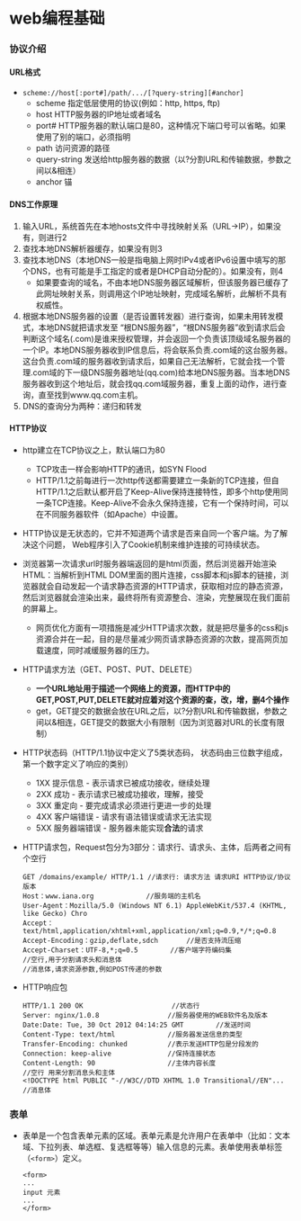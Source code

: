 web编程基础
=====================================================================
### 协议介绍
#### URL格式
*	`scheme://host[:port#]/path/.../[?query-string][#anchor]`
	*	scheme         指定低层使用的协议(例如：http, https, ftp)
	*	host           HTTP服务器的IP地址或者域名
	*	port#          HTTP服务器的默认端口是80，这种情况下端口号可以省略。如果使用了别的端口，必须指明
	*	path           访问资源的路径
	*	query-string   发送给http服务器的数据（以?分割URL和传输数据，参数之间以&相连）
	*	anchor         锚

#### DNS工作原理
1. 输入URL，系统首先在本地hosts文件中寻找映射关系（URL->IP），如果没有，则进行2
2. 查找本地DNS解析器缓存，如果没有则3
3. 查找本地DNS（本地DNS一般是指电脑上网时IPv4或者IPv6设置中填写的那个DNS，也有可能是手工指定的或者是DHCP自动分配的）。如果没有，则4
	*	如果要查询的域名，不由本地DNS服务器区域解析，但该服务器已缓存了此网址映射关系，则调用这个IP地址映射，完成域名解析，此解析不具有权威性。
4. 根据本地DNS服务器的设置（是否设置转发器）进行查询，如果未用转发模式，本地DNS就把请求发至  “根DNS服务器”，“根DNS服务器”收到请求后会判断这个域名(.com)是谁来授权管理，并会返回一个负责该顶级域名服务器的一个IP。本地DNS服务器收到IP信息后，将会联系负责.com域的这台服务器。这台负责.com域的服务器收到请求后，如果自己无法解析，它就会找一个管理.com域的下一级DNS服务器地址(qq.com)给本地DNS服务器。当本地DNS服务器收到这个地址后，就会找qq.com域服务器，重复上面的动作，进行查询，直至找到www.qq.com主机。
5. DNS的查询分为两种：递归和转发

#### HTTP协议
*	http建立在TCP协议之上，默认端口为80
	*	TCP攻击一样会影响HTTP的通讯，如SYN Flood
	*	HTTP/1.1之前每进行一次http传送都需要建立一条新的TCP连接，但自HTTP/1.1之后默认都开启了Keep-Alive保持连接特性，即多个http使用同一条TCP连接。Keep-Alive不会永久保持连接，它有一个保持时间，可以在不同服务器软件（如Apache）中设置。
*	HTTP协议是无状态的，它并不知道两个请求是否来自同一个客户端。为了解决这个问题，  Web程序引入了Cookie机制来维护连接的可持续状态。
*	浏览器第一次请求url时服务器端返回的是html页面，然后浏览器开始渲染HTML：当解析到HTML DOM里面的图片连接，css脚本和js脚本的链接，浏览器就会自动发起一个请求静态资源的HTTP请求，获取相对应的静态资源，然后浏览器就会渲染出来，最终将所有资源整合、渲染，完整展现在我们面前的屏幕上。
	*	网页优化方面有一项措施是减少HTTP请求次数，就是把尽量多的css和js资源合并在一起，目的是尽量减少网页请求静态资源的次数，提高网页加载速度，同时减缓服务器的压力。
*	HTTP请求方法（GET、POST、PUT、DELETE）
	*	**一个URL地址用于描述一个网络上的资源，而HTTP中的GET,POST,PUT,DELETE就对应着对这个资源的查，改，增，删4个操作**
	*	get，GET提交的数据会放在URL之后，以?分割URL和传输数据，参数之间以&相连，GET提交的数据大小有限制（因为浏览器对URL的长度有限制）
*	HTTP状态码（HTTP/1.1协议中定义了5类状态码， 状态码由三位数字组成，第一个数字定义了响应的类别）
	*	1XX 提示信息 - 表示请求已被成功接收，继续处理
	*	2XX 成功 - 表示请求已被成功接收，理解，接受
	*	3XX 重定向 - 要完成请求必须进行更进一步的处理
	*	4XX 客户端错误 - 请求有语法错误或请求无法实现
	*	5XX 服务器端错误 - 服务器未能实现**合法**的请求
*	HTTP请求包，Request包分为3部分：请求行、请求头、主体，后两者之间有个空行
	
		GET /domains/example/ HTTP/1.1 //请求行: 请求方法 请求URI HTTP协议/协议版本
		Host：www.iana.org             //服务端的主机名
		User-Agent：Mozilla/5.0 (Windows NT 6.1) AppleWebKit/537.4 (KHTML, like Gecko) Chro
		Accept：text/html,application/xhtml+xml,application/xml;q=0.9,*/*;q=0.8 
		Accept-Encoding：gzip,deflate,sdch       //是否支持流压缩
		Accept-Charset：UTF-8,*;q=0.5        //客户端字符编码集
		//空行,用于分割请求头和消息体
		//消息体,请求资源参数,例如POST传递的参数
*	HTTP响应包
		
		HTTP/1.1 200 OK                      //状态行
		Server: nginx/1.0.8                 //服务器使用的WEB软件名及版本
		Date:Date: Tue, 30 Oct 2012 04:14:25 GMT        //发送时间
		Content-Type: text/html             //服务器发送信息的类型
		Transfer-Encoding: chunked          //表示发送HTTP包是分段发的
		Connection: keep-alive              //保持连接状态
		Content-Length: 90                  //主体内容长度
		//空行 用来分割消息头和主体
		<!DOCTYPE html PUBLIC "-//W3C//DTD XHTML 1.0 Transitional//EN"... //消息体

### 表单
*	表单是一个包含表单元素的区域。表单元素是允许用户在表单中（比如：文本域、下拉列表、单选框、复选框等等）输入信息的元素。表单使用表单标签（`<form>`）定义。

		<form>
		...
		input 元素
		...
		</form>